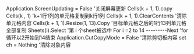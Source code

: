 Application.ScreenUpdating = False   '关闭屏幕更新
Cells(k + 1, 1).copy Cells(k , 1)       'k+1行1列的单元格复制到k行1列
Cells(k + 1, 1).ClearContents         '清除单元格内容
Cells(k + 1, 1).Resize(1, 13).Copy            '目标单元格之后的1行13列单元格全部复制
Sheets(i).Select                                  '第 i 个sheet被选中
For i =2 to 14 ---------Next                            'for 循环以2开始到14结束
Application.CutCopyMode = False                '清除剪切板内容
set ch = Nothing                                        '清除对象内容  
